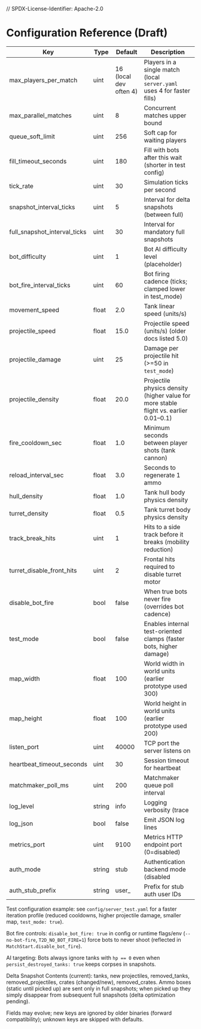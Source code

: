 // SPDX-License-Identifier: Apache-2.0
# Configuration Reference (Draft)

| Key | Type | Default | Description |
|-----|------|---------|-------------|
| max_players_per_match | uint | 16 (local dev often 4) | Players in a single match (local `server.yaml` uses 4 for faster fills) |
| max_parallel_matches | uint | 8 | Concurrent matches upper bound |
| queue_soft_limit | uint | 256 | Soft cap for waiting players |
| fill_timeout_seconds | uint | 180 | Fill with bots after this wait (shorter in test config) |
| tick_rate | uint | 30 | Simulation ticks per second |
| snapshot_interval_ticks | uint | 5 | Interval for delta snapshots (between full) |
| full_snapshot_interval_ticks | uint | 30 | Interval for mandatory full snapshots |
| bot_difficulty | uint | 1 | Bot AI difficulty level (placeholder) |
| bot_fire_interval_ticks | uint | 60 | Bot firing cadence (ticks; clamped lower in test_mode) |
| movement_speed | float | 2.0 | Tank linear speed (units/s) |
| projectile_speed | float | 15.0 | Projectile speed (units/s) (older docs listed 5.0) |
| projectile_damage | uint | 25 | Damage per projectile hit (>=50 in `test_mode`) |
| projectile_density | float | 20.0 | Projectile physics density (higher value for more stable flight vs. earlier 0.01–0.1) |
| fire_cooldown_sec | float | 1.0 | Minimum seconds between player shots (tank cannon) |
| reload_interval_sec | float | 3.0 | Seconds to regenerate 1 ammo |
| hull_density | float | 1.0 | Tank hull body physics density |
| turret_density | float | 0.5 | Tank turret body physics density |
| track_break_hits | uint | 1 | Hits to a side track before it breaks (mobility reduction) |
| turret_disable_front_hits | uint | 2 | Frontal hits required to disable turret motor |
| disable_bot_fire | bool | false | When true bots never fire (overrides bot cadence) |
| test_mode | bool | false | Enables internal test-oriented clamps (faster bots, higher damage) |
| map_width | float | 100 | World width in world units (earlier prototype used 300) |
| map_height | float | 100 | World height in world units (earlier prototype used 200) |
| listen_port | uint | 40000 | TCP port the server listens on |
| heartbeat_timeout_seconds | uint | 30 | Session timeout for heartbeat |
| matchmaker_poll_ms | uint | 200 | Matchmaker queue poll interval |
| log_level | string | info | Logging verbosity (trace|debug|info|warn|error) |
| log_json | bool | false | Emit JSON log lines |
| metrics_port | uint | 9100 | Metrics HTTP endpoint port (0=disabled) |
| auth_mode | string | stub | Authentication backend mode (disabled|stub|oauth future) |
| auth_stub_prefix | string | user_ | Prefix for stub auth user IDs |

Test configuration example: see `config/server_test.yaml` for a faster iteration profile (reduced cooldowns, higher projectile damage, smaller map, `test_mode: true`).

Bot fire controls: `disable_bot_fire: true` in config or runtime flags/env (`--no-bot-fire`, `T2D_NO_BOT_FIRE=1`) force bots to never shoot (reflected in `MatchStart.disable_bot_fire`).

AI targeting: Bots always ignore tanks with `hp == 0` even when `persist_destroyed_tanks: true` keeps corpses in snapshots.

Delta Snapshot Contents (current): tanks, new projectiles, removed_tanks, removed_projectiles, crates (changed/new), removed_crates. Ammo boxes (static until picked up) are sent only in full snapshots; when picked up they simply disappear from subsequent full snapshots (delta optimization pending).

Fields may evolve; new keys are ignored by older binaries (forward compatibility); unknown keys are skipped with defaults.
